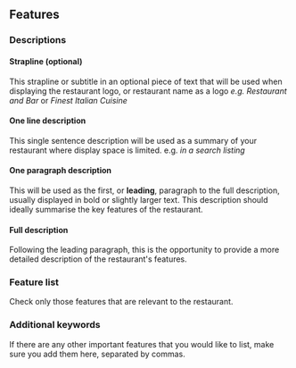 ## Features

### Descriptions

#### Strapline (optional)

This strapline or subtitle in an optional piece of text that will be used when displaying the restaurant logo, or 
restaurant name as a logo *e.g. Restaurant and Bar* or *Finest Italian Cuisine*

#### One line description

This single sentence description will be used as a summary of your restaurant where display space is limited. 
e.g. *in a search listing*

#### One paragraph description

This will be used as the first, or **leading**, paragraph to the full description, usually displayed in bold or 
slightly larger text. This description should ideally summarise the key features of the restaurant.


#### Full description

Following the leading paragraph, this is the opportunity to provide a more detailed description of the restaurant's 
features. 

### Feature list

Check only those features that are relevant to the restaurant.

### Additional keywords

If there are any other important features that you would like to list, make sure you add them here, separated by commas.

 

  
  


